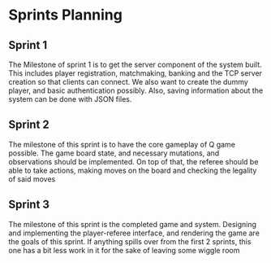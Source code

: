 # Sprints Planning

## Sprint 1
The Milestone of sprint 1 is to get the server component of the system built.
This includes player registration, matchmaking, banking and the TCP server creation
so that clients can connect. We also want to create the dummy player,
and basic authentication possibly. Also, saving information about the system can be done with JSON
files.

## Sprint 2
The milestone of this sprint is to have the core gameplay of Q game possible. The game board state,
and necessary mutations, and observations should be implemented. On top of that, the referee should
be able to take actions, making moves on the board and checking the legality of said moves

## Sprint 3
The milestone of this sprint is the completed game and system. Designing and implementing
the player-referee interface, and rendering the game are the goals of this sprint. If anything 
spills over from the first 2 sprints, this one has a bit less work in it for the sake of leaving some wiggle room
